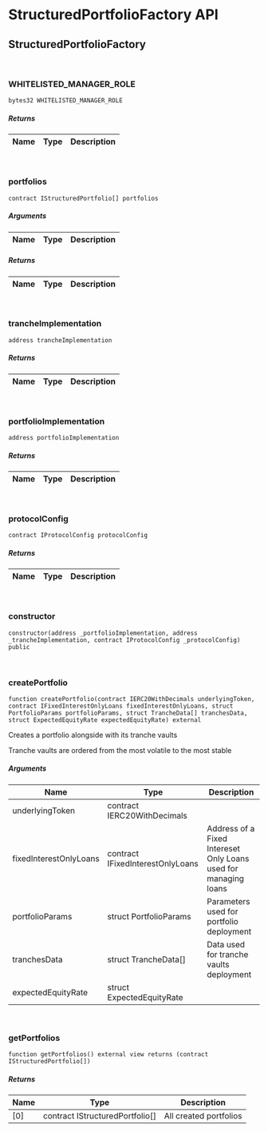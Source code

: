 # StructuredPortfolioFactory API

## StructuredPortfolioFactory

<br />

### WHITELISTED_MANAGER_ROLE

```solidity
bytes32 WHITELISTED_MANAGER_ROLE
```

##### Returns
| Name | Type | Description |
| ---- | ---- | ----------- |

<br />

### portfolios

```solidity
contract IStructuredPortfolio[] portfolios
```

##### Arguments
| Name | Type | Description |
| ---- | ---- | ----------- |

##### Returns
| Name | Type | Description |
| ---- | ---- | ----------- |

<br />

### trancheImplementation

```solidity
address trancheImplementation
```

##### Returns
| Name | Type | Description |
| ---- | ---- | ----------- |

<br />

### portfolioImplementation

```solidity
address portfolioImplementation
```

##### Returns
| Name | Type | Description |
| ---- | ---- | ----------- |

<br />

### protocolConfig

```solidity
contract IProtocolConfig protocolConfig
```

##### Returns
| Name | Type | Description |
| ---- | ---- | ----------- |

<br />

### constructor

```solidity
constructor(address _portfolioImplementation, address _trancheImplementation, contract IProtocolConfig _protocolConfig) public
```

<br />

### createPortfolio

```solidity
function createPortfolio(contract IERC20WithDecimals underlyingToken, contract IFixedInterestOnlyLoans fixedInterestOnlyLoans, struct PortfolioParams portfolioParams, struct TrancheData[] tranchesData, struct ExpectedEquityRate expectedEquityRate) external
```

Creates a portfolio alongside with its tranche vaults

Tranche vaults are ordered from the most volatile to the most stable

##### Arguments
| Name | Type | Description |
| ---- | ---- | ----------- |
| underlyingToken | contract IERC20WithDecimals |  |
| fixedInterestOnlyLoans | contract IFixedInterestOnlyLoans | Address of a Fixed Intereset Only Loans used for managing loans |
| portfolioParams | struct PortfolioParams | Parameters used for portfolio deployment |
| tranchesData | struct TrancheData[] | Data used for tranche vaults deployment |
| expectedEquityRate | struct ExpectedEquityRate |  |

<br />

### getPortfolios

```solidity
function getPortfolios() external view returns (contract IStructuredPortfolio[])
```

##### Returns
| Name | Type | Description |
| ---- | ---- | ----------- |
| [0] | contract IStructuredPortfolio[] | All created portfolios |

<br />

